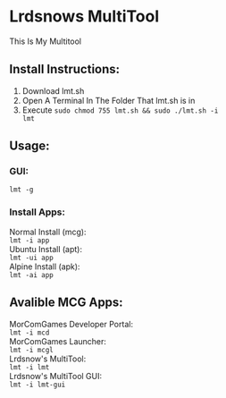 # Lrdsnows MultiTool

This Is My Multitool 

## Install Instructions:

1. Download lmt.sh<br />
2. Open A Terminal In The Folder That lmt.sh is in<br />
3. Execute <code>sudo chmod 755 lmt.sh && sudo ./lmt.sh -i lmt</code>

## Usage:

### GUI:

<code>lmt -g</code>

### Install Apps:

Normal Install (mcg):<br />
<code>lmt -i app</code><br />
Ubuntu Install (apt):<br />
<code>lmt -ui app</code><br />
Alpine Install (apk):<br />
<code>lmt -ai app</code>


## Avalible MCG Apps:

MorComGames Developer Portal:<br />
<code>lmt -i mcd</code><br />
MorComGames Launcher:<br />
<code>lmt -i mcgl</code><br />
Lrdsnow's MultiTool:<br />
<code>lmt -i lmt</code><br />
Lrdsnow's MultiTool GUI:<br />
<code>lmt -i lmt-gui</code><br />

